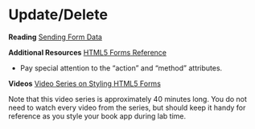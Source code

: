# Update/Delete

**Reading**
[Sending Form Data](https://developer.mozilla.org/en-US/docs/Learn/Forms/Sending_and_retrieving_form_data)

**Additional Resources**
[HTML5 Forms Reference](https://htmlreference.io/forms/)

- Pay special attention to the “action” and “method” attributes.

**Videos**
[Video Series on Styling HTML5 Forms](https://www.youtube.com/playlist?list=PL4cUxeGkcC9g5_p_BVUGWykHfqx6bb7qK)

Note that this video series is approximately 40 minutes long. You do not need to watch every video from the series, but should keep it handy for reference as you style your book app during lab time.
